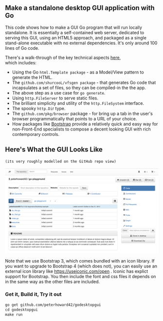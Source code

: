 ## Make a standalone desktop GUI application with Go

This code shows how to make a GUI Go program that will run locally standalone.
It is essentially a self-contained web server, dedicated to serving this GUI, 
using an HTML5 approach, and packaged as a single stand-alone executable with
no external dependencies. It's only around 100 lines of Go code.

There's a walk-through of the key technical aspects [here](https://docs.google.com/presentation/d/1drkVWDZambK5NprhaBVqVuXOPw9rlo6mxrc0kzdsntg/edit?usp=sharing),  
which includes:

- Using the Go `html.Template package` - as a Model/View pattern to 
  generate the HTML.
- The `github.com/shurcooL/vfsgen package` - that generates Go code that
  incapsulates a set of files, so they can be compiled-in the the app.
- The above step as a use case for `go generate`.
- Using `http.FileServer` to serve static files.
- The brilliant simplicity and utility of the `http.FileSystem` interface.
- The spooky `http.Di`r type.
- The `github.com/pkg/browser` package - for bring up a tab in the user's
  browser programmatically that points to a URL of your choice.
- How packages like [Bootstrap](https://getbootstrap.com/docs/3.3) provide
  a relatively quick and easy way for non-Front-End specialists to compose 
  a decent looking GUI with rich contemporary controls.

## Here's What the GUI Looks Like

    (its very roughly modelled on the GitHub repo view)

![GUI screenshot](docs/screenshot.png?raw=true "Some title abc xxx")

Note that we use Bootstrap 3, which comes bundled with an icon library. If you
want to upgrade to Bootstrap 4 (which does not), you can easily use an
external icon library like https://useiconic.com/open . Iconic has explict
support for Bootstrap. You then include the font and css files it depends on
in the same way as the other files are included.

### Get it, Build it, Try it out

	go get github.com/peterhoward42/godesktopgui
    cd godesktopgui
    make run

